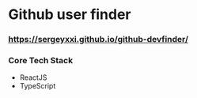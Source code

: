 # Github user finder 
### https://sergeyxxi.github.io/github-devfinder/
### Core Tech Stack
- ReactJS
- TypeScript
